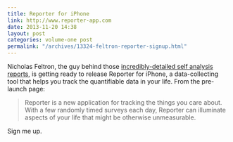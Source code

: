 ```yaml
---
title: Reporter for iPhone
link: http://www.reporter-app.com
date: 2013-11-20 14:38
layout: post
categories: volume-one post
permalink: "/archives/13324-feltron-reporter-signup.html"
---
```



Nicholas Feltron, the guy behind those [incredibly-detailed self analysis reports](http://feltron.com/ar12_01.html), is getting ready to release Reporter for iPhone, a data-collecting tool that helps you track the quantifiable data in your life. From the pre-launch page:

> Reporter is a new application for tracking the things you care about. With a few randomly timed surveys each day, Reporter can illuminate aspects of your life that might be otherwise unmeasurable.

Sign me up.
